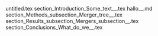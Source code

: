 untitled.tex
section_Introduction_Some_text__.tex
hallo__.md
section_Methods_subsection_Merger_tree__.tex
section_Results_subsection_Mergers_subsection__.tex
section_Conclusions_What_do_we__.tex
